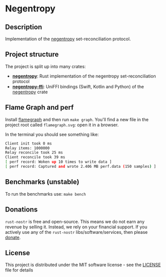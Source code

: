 # Negentropy

## Description

Implementation of the [negentropy](https://github.com/hoytech/negentropy) set-reconciliation protocol.

## Project structure

The project is split up into many crates:

* [**negentropy**](negentropy): Rust implementation of the negentropy set-reconciliation protocol
* [**negentropy-ffi**](negentropy-ffi): UniFFI bindings (Swift, Kotlin and Python) of the [negentropy](negentropy) crate

## Flame Graph and perf

Install [flamegraph](https://github.com/flamegraph-rs/flamegraph) and then run `make graph`. 
You'll find a new file in the project root called `flamegraph.svg`: open it in a browser.

In the terminal you should see something like:

```bash
Client init took 0 ms
Relay items: 1000000
Relay reconcile took 25 ms
Client reconcile took 39 ms
[ perf record: Woken up 10 times to write data ]
[ perf record: Captured and wrote 2.406 MB perf.data (150 samples) ]
```

## Benchmarks (unstable)

To run the benchmarks use: `make bench`

## Donations

`rust-nostr` is free and open-source. This means we do not earn any revenue by selling it. Instead, we rely on your financial support. If you actively use any of the `rust-nostr` libs/software/services, then please [donate](https://rust-nostr.org/donate).

## License

This project is distributed under the MIT software license - see the [LICENSE](LICENSE) file for details
